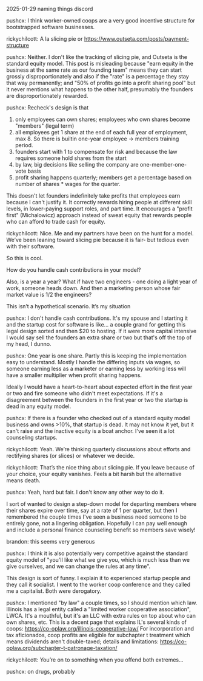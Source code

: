 
2025-01-29 naming things discord

pushcx: I think worker-owned coops are a very good incentive structure for bootstrapped software businesses.

rickychilcott: A la slicing pie or https://www.outseta.com/posts/payment-structure

pushcx: Neither. I don't like the tracking of slicing pie, and Outseta is the standard equity model. This post is misleading because "earn equity in the business at the same rate as our founding team" means they can start grossly disproportionately and also if the "rate" is a percentage they stay that way permanently; and "50% of profits go into a profit sharing pool" but it never mentions what happens to the other half, presumably the founders are disproportionately rewarded.

pushcx: Recheck's design is that
1. only employees can own shares; employees who own shares become "members" (legal term)
2. all employees get 1 share at the end of each full year of employment, max 8. So there is builtin one-year employee -> members training period.
3. founders start with 1 to compensate for risk and because the law requires someone hold shares from the start
4. by law, big decisions like selling the company are one-member-one-vote basis
5. profit sharing happens quarterly; members get a percentage based on number of shares * wages for the quarter.

This doesn't let founders indefinitely take profits that employees earn because I can't justify it. It correctly rewards hiring people at different skill levels, in lower-paying support roles, and part time. It encourages a "profit first" (Michalowicz) approach instead of sweat equity that rewards people who can afford to trade cash for equity.

rickychilcott: Nice. Me and my partners have been on the hunt for a model. We’ve been leaning toward slicing pie because it is fair- but tedious even with their software. 

So this is cool. 

How do you handle cash contributions in your model?

Also, is a year a year? What if have two engineers - one doing a light year of work, someone heads down. And then a marketing person whose fair market value is 1/2 the engineers?


This isn’t a hypothetical scenario. It’s my situation

pushcx: I don't handle cash contributions. It's my spouse and I starting it and the startup cost for software is like... a couple grand for getting this legal design sorted and then $20 to hosting. If it were more capital intensive I would say sell the founders an extra share or two but that's off the top of my head, I dunno.

pushcx: One year is one share. Partly this is keeping the implementation easy to understand. Mostly I handle the differing inputs via wages, so someone earning less as a marketer or earning less by working less will have a smaller multiplier when profit sharing happens.

Ideally I would have a heart-to-heart about expected effort in the first year or two and fire someone who didn't meet expectations. If it's a disagreement between the founders in the first year or two the startup is dead in any equity model.

pushcx: If there is a founder who checked out of a standard equity model business and owns >10%, that startup is dead. It may not know it yet, but it can't raise and the inactive equity is a boat anchor. I've seen it a lot counseling startups.

rickychilcott: Yeah. We’re thinking quarterly discussions about efforts and rectifying shares (or slices) or whatever we decide.

rickychilcott: That’s the nice thing about slicing pie. If you leave because of your choice, your equity vanishes. Feels a bit harsh but the alternative means death.

pushcx: Yeah, hard but fair. I don't know any other way to do it.

I sort of wanted to design a step-down model for departing members where their shares expire over time, say at a rate of 1 per quarter, but then I remembered the couple times I've seen a business need someone to be entirely gone, not a lingering obligation. Hopefully I can pay well enough and include a personal finance counseling benefit so members save wisely!

brandon: this seems very generous

pushcx: I think it is also potentially very competitive against the standard equity model of "you'll like what we give you, which is much less than we give ourselves, and we can change the rules at any time".

This design is sort of funny. I explain it to experienced startup people and they call it socialist. I went to the worker coop conference and they called me a capitalist. Both were derogatory.

pushcx: I mentioned "by law" a couple times, so I should mention which law. Illinois has a legal entity called a "limited worker cooperative association", LWCA. It's a mouthful, but it's an LLC with extra rules on top about who can own shares, etc. This is a decent page that explains IL's several kinds of coops: https://co-oplaw.org/illinois-cooperative-law/ For incorporation and tax aficionados, coop profits are eligible for subchapter t treatment which means dividends aren't double-taxed; details and limitations: https://co-oplaw.org/subchapter-t-patronage-taxation/

rickychilcott: You’re on to something when you offend both extremes…

pushcx: on drugs, probably
